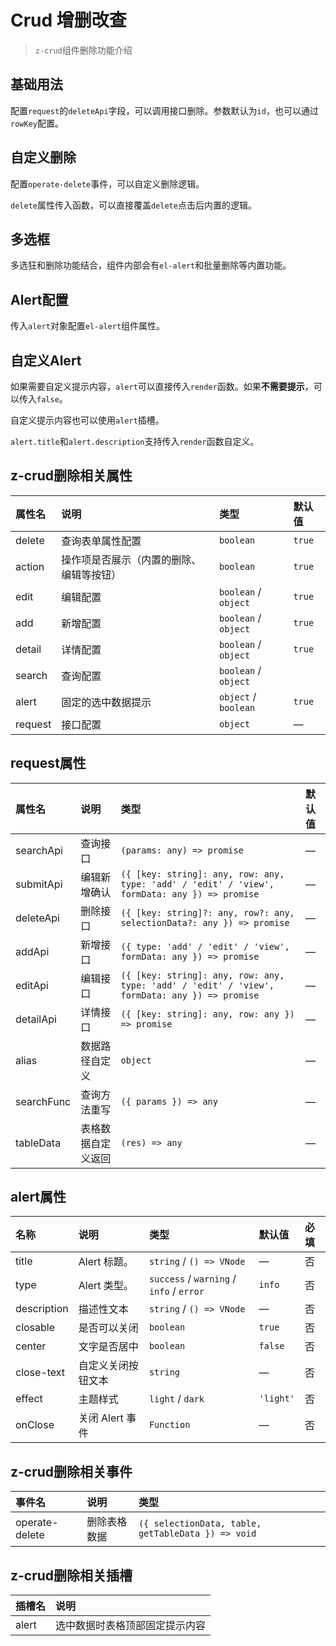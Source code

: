 # Crud 增删改查

> `z-crud`组件删除功能介绍

## 基础用法

配置`request`的`deleteApi`字段，可以调用接口删除。参数默认为`id`，也可以通过`rowKey`配置。

<preview path="../demo/crud-delete/normal.vue" />

## 自定义删除

配置`operate-delete`事件，可以自定义删除逻辑。

<preview path="../demo/crud-delete/custom-delete.vue" />

`delete`属性传入函数，可以直接覆盖`delete`点击后内置的逻辑。

<preview path="../demo/crud-delete/custom-delete-logic.vue" />

## 多选框

多选狂和删除功能结合，组件内部会有`el-alert`和批量删除等内置功能。

<preview path="../demo/crud-delete/checkbox.vue" />

## Alert配置

传入`alert`对象配置`el-alert`组件属性。

<preview path="../demo/crud-delete/alert.vue" />

## 自定义Alert

如果需要自定义提示内容，`alert`可以直接传入`render`函数。如果**不需要提示**，可以传入`false`。

<preview path="../demo/crud-delete/custom-alert.vue" />

自定义提示内容也可以使用`alert`插槽。

<preview path="../demo/crud-delete/alert-slot.vue" />

`alert.title`和`alert.description`支持传入`render`函数自定义。

<preview path="../demo/crud-delete/alert-props.vue" />

## z-crud删除相关属性

| 属性名  | 说明                                     | 类型                 | 默认值 |
| :------ | :--------------------------------------- | :------------------- | :----- |
| delete  | 查询表单属性配置                         | `boolean`            | `true` |
| action  | 操作项是否展示（内置的删除、编辑等按钮） | `boolean`            | `true` |
| edit    | 编辑配置                                 | `boolean` / `object` | `true` |
| add     | 新增配置                                 | `boolean` / `object` | `true` |
| detail  | 详情配置                                 | `boolean` / `object` | `true` |
| search  | 查询配置                                 | `boolean` / `object` |
| alert   | 固定的选中数据提示                       | `object` / `boolean` | `true` |
| request | 接口配置                                 | `object`             | —      |

## request属性

| 属性名     | 说明               | 类型                                                                                          | 默认值 |
| :--------- | :----------------- | :-------------------------------------------------------------------------------------------- | :----- |
| searchApi  | 查询接口           | `(params: any) => promise`                                                                    | —      |
| submitApi  | 编辑新增确认       | `({ [key: string]: any, row: any, type: 'add' / 'edit' / 'view', formData: any }) => promise` | —      |
| deleteApi  | 删除接口           | `({ [key: string]?: any, row?: any, selectionData?: any }) => promise`                        | —      |
| addApi     | 新增接口           | `({ type: 'add' / 'edit' / 'view', formData: any }) => promise`                               | —      |
| editApi    | 编辑接口           | `({ [key: string]: any, row: any, type: 'add' / 'edit' / 'view', formData: any }) => promise` | —      |
| detailApi  | 详情接口           | `({ [key: string]: any, row: any }) => promise`                                               | —      |
| alias      | 数据路径自定义     | `object`                                                                                      | —      |
| searchFunc | 查询方法重写       | `({ params }) => any`                                                                         | —      |
| tableData  | 表格数据自定义返回 | `(res) => any`                                                                                | —      |

## alert属性

| 名称        | 说明               | 类型                                     | 默认值    | 必填 |
| :---------- | :----------------- | :--------------------------------------- | :-------- | :--- |
| title       | Alert 标题。       | `string` / `() => VNode`                 | —         | 否   |
| type        | Alert 类型。       | `success` / `warning` / `info` / `error` | `info`    | 否   |
| description | 描述性文本         | `string` / `() => VNode`                 | —         | 否   |
| closable    | 是否可以关闭       | `boolean`                                | `true`    | 否   |
| center      | 文字是否居中       | `boolean`                                | `false`   | 否   |
| close-text  | 自定义关闭按钮文本 | `string`                                 | —         | 否   |
| effect      | 主题样式           | `light` / `dark`                         | `'light'` | 否   |
| onClose     | 关闭 Alert 事件    | `Function`                               | —         | 否   |

## z-crud删除相关事件

| 事件名         | 说明         | 类型                                               |
| :------------- | :----------- | :------------------------------------------------- |
| operate-delete | 删除表格数据 | `({ selectionData, table, getTableData }) => void` |

## z-crud删除相关插槽

| 插槽名 | 说明                           |
| :----- | :----------------------------- |
| alert  | 选中数据时表格顶部固定提示内容 |
